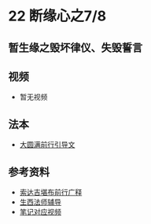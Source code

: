 # 22 断缘心之7/8 

## 暂生缘之毁坏律仪、失毁誓言

## 视频

- 暂无视频

## 法本
- [大圆满前行引导文](/books/dymqx#p117)

## 参考资料

- [索达吉堪布前行广释](/refs/qxgs/qxgs-03xm#7毁坏律仪)
- [生西法师辅导](/refs/qxgs/fudao/qxgsfd-03xm#p1506)
- [笔记对应视频](/playlist?urls=https://box.hdcxb.net/d/慧灯禅修/007-大圆满前行广释/007-前行广释视频/《大圆满前行》讲解第23课.mp4^48:43.8,1:04:16@《前行广释》23课（毁坏律仪、失毁誓言）|https://box.hdcxb.net/d/慧灯禅修/前行辅导-智诚堪布/前行第02册22-44/大圆满前行第23课2015年06月07日.m4a^@《前行广释》22课辅导（毁坏律仪、失毁誓言）)